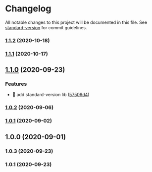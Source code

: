 # Changelog

All notable changes to this project will be documented in this file. See [standard-version](https://github.com/conventional-changelog/standard-version) for commit guidelines.

### [1.1.2](https://github.com/yeukfei02/neurumTest/compare/v1.1.1...v1.1.2) (2020-10-18)

### [1.1.1](https://github.com/yeukfei02/neurumTest/compare/v1.1.0...v1.1.1) (2020-10-17)

## [1.1.0](https://github.com/yeukfei02/neurumTest/compare/v1.0.3...v1.1.0) (2020-09-23)


### Features

* 🎸 add standard-version lib ([57506d4](https://github.com/yeukfei02/neurumTest/commit/57506d4afbdee7b30ae0451c1487ad3c3bc696f5))

### [1.0.2](https://github.com/yeukfei02/neurumTest/compare/v1.0.1...v1.0.2) (2020-09-06)

### [1.0.1](https://github.com/yeukfei02/neurumTest/compare/v1.0.0...v1.0.1) (2020-09-02)

## 1.0.0 (2020-09-01)

### 1.0.3 (2020-09-23)

### 1.0.1 (2020-09-23)
